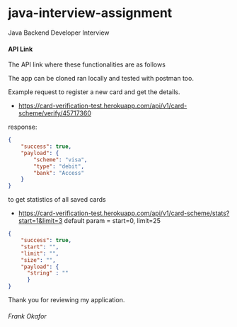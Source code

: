 # java-interview-assignment
Java Backend Developer Interview

#### API Link
The API link where these functionalities are as follows

The app can be cloned ran locally and tested with postman too.

Example request to register a new card and get the details.
- https://card-verification-test.herokuapp.com/api/v1/card-scheme/verify/45717360

response: 
```json
{
    "success": true,
    "payload": {
        "scheme": "visa",
        "type": "debit",
        "bank": "Access"
    }
}
```
to get statistics of all saved cards
- https://card-verification-test.herokuapp.com/api/v1/card-scheme/stats?start=1&limit=3
default param = start=0, limit=25
```json
{
    "success": true,
    "start": "",
    "limit": "",
    "size": "",
    "payload": {
      "string" : ""
      }
}
```

Thank you for reviewing my application.

###### Frank Okafor
